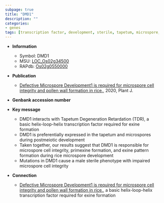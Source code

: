 ```yaml
---
subpage: true
title: "DMD1"
description: ""
categories:
- genes
tags: [transcription factor, development, sterile, tapetum, microspore, tapetum degeneration]
---
```


* **Information**  
    + Symbol: DMD1  
    + MSU: [LOC_Os02g34500](http://rice.plantbiology.msu.edu/cgi-bin/ORF_infopage.cgi?orf=LOC_Os02g34500)  
    + RAPdb: [Os02g0550000](http://rapdb.dna.affrc.go.jp/viewer/gbrowse_details/irgsp1?name=Os02g0550000)  

* **Publication**  
    + [Defective Microspore Development1 is required for microspore cell integrity and pollen wall formation in rice.](http://www.ncbi.nlm.nih.gov/pubmed?term=Defective+Microspore+Development1+is+required+for+microspore+cell+integrity+and+pollen+wall+formation+in+rice.%5BTitle%5D), 2020, Plant J.

* **Genbank accession number**  

* **Key message**  
    + DMD1 interacts with Tapetum Degeneration Retardation (TDR), a basic helix-loop-helix transcription factor required for exine formation
    + DMD1 is preferentially expressed in the tapetum and microspores during postmeiotic development
    + Taken together, our results suggest that DMD1 is responsible for microspore cell integrity, primexine formation, and exine pattern formation during rice microspore development
    + Mutations in DMD1 cause a male sterile phenotype with impaired microspore cell integrity

* **Connection**  
    + [Defective Microspore Development1 is required for microspore cell integrity and pollen wall formation in rice.](TDR), a basic helix-loop-helix transcription factor required for exine formation



